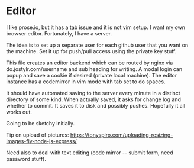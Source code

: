 # Editor

I like prose.io, but it has a tab issue and it is not vim setup. I want my own browser editor. Fortunately, I have a server. 

The idea is to set up a separate user for each github user that you want on the machine. Set it up for push/pull access using the private key stuff. 

This file creates an editor backend which can be routed by nginx via do.jostylr.com/username  and sub heading for writing. A modal login can popup and save a cookie if desired (private local machine). The editor instance has a codemirror in vim mode with tab set to do spaces.

It should have automated saving to the server every minute in a distinct directory of some kind. When actually saved, it asks for change log and whether to commit. It saves it to disk and possibly pushes. Hopefully it all works out. 

Going to be sketchy initially.



Tip on upload of pictures: https://tonyspiro.com/uploading-resizing-images-fly-node-js-express/

Need also to deal with text editing (code mirror -- submit form, need password stuff).  
